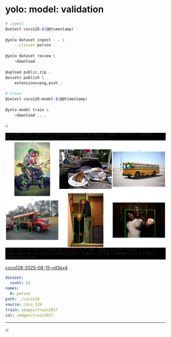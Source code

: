 # yolo: model: validation

```bash
# ingest
@select coco128-$(@@timestamp)

@yolo dataset ingest - . \
    --classes person

@yolo dataset review \
    ~download .

@upload public,zip .
@assets publish \
    extensions=png,push .

# train
@select coco128-model-$(@@timestamp)

@yolo model train \
    ~download .. .

🔥
```


![image](https://github.com/kamangir/assets/blob/main/coco128-2025-08-15-vd3ev4/review.png?raw=true)

[coco128-2025-08-15-vd3ev4](https://kamangir-public.s3.ir-thr-at1.arvanstorage.ir/coco128-2025-08-15-vd3ev4.tar.gz)

```yaml
dataset:
  count: 61
names:
  0: person
path: ./coco128
source: coco_128
train: images/train2017
val: images/train2017

```

---


🔥
